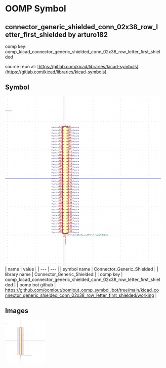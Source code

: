 # OOMP Symbol  
## connector_generic_shielded_conn_02x38_row_letter_first_shielded  by arturo182  
  
oomp key: oomp_kicad_connector_generic_shielded_conn_02x38_row_letter_first_shielded  
  
source repo at: [https://gitlab.com/kicad/libraries/kicad-symbols](https://gitlab.com/kicad/libraries/kicad-symbols)  
## Symbol  
  
[![working.png](working_600.png)](working.png)  
| name | value | 
| --- | --- | 
| symbol name | Connector_Generic_Shielded | 
| library name | Connector_Generic_Shielded | 
| oomp key | oomp_kicad_connector_generic_shielded_conn_02x38_row_letter_first_shielded | 
| oomp bot github | https://github.com/oomlout/oomlout_oomp_symbol_bot/tree/main/kicad_connector_generic_shielded_conn_02x38_row_letter_first_shielded/working | 
## Images  
  
[![working.png](working_140.png)](working.png)  
